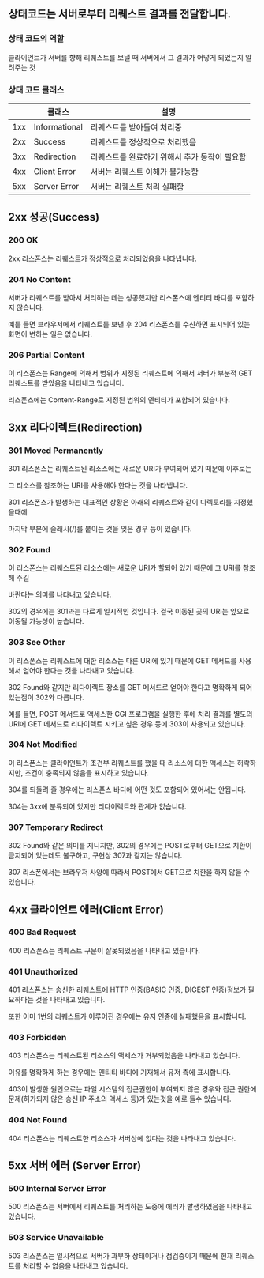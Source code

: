 ## 상태코드는 서버로부터 리퀘스트 결과를 전달합니다.

### 상태 코드의 역할

클라이언트가 서버를 향해 리퀘스트를 보낼 때 서버에서 그 결과가 어떻게 되었는지 알려주는 것

### 상태 코드 클래스

|     | 클래스           | 설명                        |
|-----|---------------|---------------------------|
| 1xx | Informational | 리퀘스트를 받아들여 처리중            |
| 2xx | Success       | 리퀘스트를 정상적으로 처리했음          |
| 3xx | Redirection   | 리퀘스트를 완료하기 위해서 추가 동작이 필요함 |
| 4xx | Client Error  | 서버는 리퀘스트 이해가 불가능함         |
| 5xx | Server Error  | 서버는 리퀘스트 처리 실패함           |

## 2xx 성공(Success)

### 200 OK

2xx 리스폰스는 리퀘스트가 정상적으로 처리되었음을 나타냅니다.

### 204 No Content

서버가 리퀘스트를 받아서 처리하는 데는 성공했지만 리스폰스에 엔티티 바디를 포함하지 않습니다.

예를 들면 브라우저에서 리퀘스트를 보낸 후 204 리스폰스를 수신하면 표시되어 있는 화면이 변하는 일은 없습니다.

### 206 Partial Content

이 리스폰스는 Range에 의해서 범위가 지정된 리퀘스트에 의해서 서버가 부분적 GET 리퀘스트를 받았음을 나타내고 있습니다.

리스폰스에는 Content-Range로 지정된 범위의 엔티티가 포함되어 있습니다.

## 3xx 리다이렉트(Redirection)

### 301 Moved Permanently

301 리스폰스는 리퀘스트된 리소스에는 새로운 URI가 부여되어 있기 때문에 이후로는

그 리소스를 참조하는 URI를 사용해야 한다는 것을 나타냅니다.

301 리스폰스가 발생하는 대표적인 상황은 아래의 리퀘스트와 같이 디렉토리를 지정했을때에

마지막 부분에 슬래시(/)를 붙이는 것을 잊은 경우 등이 있습니다.

### 302 Found

이 리스폰스는 리퀘스트된 리소스에는 새로운 URI가 할되어 있기 때문에 그 URI를 참조해 주길

바란다는 의미를 나타내고 있습니다.

302의 경우에는 301과는 다르게 일시적인 것입니다. 결국 이동된 곳의 URI는 앞으로 이동될 가능성이 높습니다.

### 303 See Other

이 리스폰스는 리퀘스트에 대한 리소스는 다른 URI에 있기 때문에 GET 메서드를 사용해서 얻어야 한다는 것을
나타내고 있습니다.

302 Found와 같지만 리다이렉트 장소를 GET 메서드로 얻어야 한다고 명확하게 되어 있는점이 302와 다릅니다.

예를 들면, POST 메서드로 액세스한 CGI 프로그램을 실행한 후에 처리 결과를 별도의 URI에
GET 메서드로 리다이렉트 시키고 싶은 경우 등에 303이 사용되고 있습니다.

### 304 Not Modified

이 리스폰스는 클라이언트가 조건부 리퀘스트를 했을 때 리소스에 대한 액세스는 허락하지만,
조건이 충족되지 않음을 표시하고 있습니다.

304를 되돌려 줄 경우에는 리스폰스 바디에 어떤 것도 포함되어 있어서는 안됩니다.

304는 3xx에 분류되어 있지만 리다이렉트와 관계가 없습니다.

### 307 Temporary Redirect

302 Found와 같은 의미를 지니지만, 302의 경우에는 POST로부터 GET으로 치환이 금지되어 있는데도
불구하고, 구현상 307과 같지는 않습니다.

307 리스폰에서는 브라우저 사양에 따라서 POST에서 GET으로 치환을 하지 않을 수 있습니다.

## 4xx 클라이언트 에러(Client Error)

### 400 Bad Request

400 리스폰스는 리퀘스트 구문이 잘못되었음을 나타내고 있습니다.

### 401 Unauthorized

401 리스폰스는 송신한 리퀘스트에 HTTP 인증(BASIC 인증, DIGEST 인증)정보가 필요하다는 것을 나타내고 있습니다.

또한 이미 1번의 리퀘스트가 이루어진 경우에는 유저 인증에 실패했음을 표시합니다.

### 403 Forbidden

403 리스폰스는 리퀘스트된 리소스의 액세스가 거부되었음을 나타내고 있습니다.

이유를 명확하게 하는 경우에는 엔티티 바디에 기재해서 유저 측에 표시합니다.

403이 발생한 원인으로는 파일 시스템의 접근권한이 부여되지 않은 경우와 접근 권한에
문제(허가되지 않은 송신 IP 주소의 액세스 등)가 있는것을 예로 들수 있습니다.

### 404 Not Found

404 리스폰스는 리퀘스트한 리소스가 서버상에 없다는 것을 나타내고 있습니다.

## 5xx 서버 에러 (Server Error)

### 500 Internal Server Error

500 리스폰스는 서버에서 리퀘스트를 처리하는 도중에 에러가 발생하였음을 나타내고 있습니다.

### 503 Service Unavailable

503 리스폰스는 일시적으로 서버가 과부하 상태이거나 점검중이기 때문에 현재 리퀘스트를 처리할 수 없음을
나타내고 있습니다.





